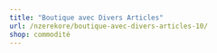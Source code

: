 ```yaml
---
title: "Boutique avec Divers Articles"
url: /nzerekore/boutique-avec-divers-articles-10/
shop: commodité
---
```

